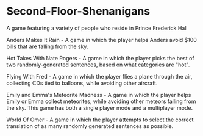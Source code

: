 # Second-Floor-Shenanigans
A game featuring a variety of people who reside in Prince Frederick Hall

Anders Makes It Rain - A game in which the player helps Anders avoid $100 bills that are falling from the sky.

Hot Takes With Nate Rogers - A game in which the player picks the best of two randomly-generated sentences, based on what categories are "hot".

Flying With Fred - A game in which the player flies a plane through the air, collecting CDs tied to balloons, while avoiding other aircraft.

Emily and Emma's Meteorite Madness - A game in which the player helps Emily or Emma collect meteorites, while avoiding other meteors falling from the sky. This game has both a single player mode and a multiplayer mode.

World Of Omer - A game in which the player attempts to select the correct translation of as many randomly generated sentences as possible.
